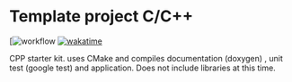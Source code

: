 # Template project C/C++
[![workflow](https://github.com/cybercritter/cpp_project_starter/actions/workflows/cmake-single-platform.yml/badge.svg)
[![wakatime](https://wakatime.com/badge/user/fc6ec941-b731-4418-934e-aa341fe867eb/project/018b76cd-045a-401e-a5bb-c378b4a13e0a.svg)](https://wakatime.com/badge/user/fc6ec941-b731-4418-934e-aa341fe867eb/project/018b76cd-045a-401e-a5bb-c378b4a13e0a)

CPP starter kit. uses CMake and compiles documentation (doxygen) , unit test (google test) and application. Does not include libraries at this time. 
